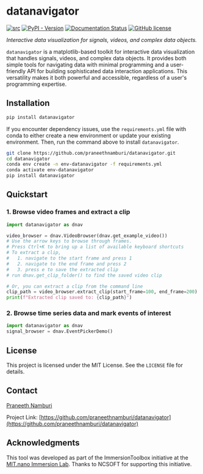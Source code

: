 # datanavigator

[![src](https://img.shields.io/badge/src-github-blue)](https://github.com/praneethnamburi/datanavigator)
[![PyPI - Version](https://img.shields.io/pypi/v/datanavigator.svg?logo=pypi&label=PyPI&logoColor=gold)](https://pypi.org/project/datanavigator/)
[![Documentation Status](https://readthedocs.org/projects/datanavigator/badge/?version=latest)](https://datanavigator.readthedocs.io)
[![GitHub license](https://img.shields.io/badge/license-MIT-blue.svg)](https://raw.githubusercontent.com/praneethnamburi/datanavigator/main/LICENSE)

*Interactive data visualization for signals, videos, and complex data objects.*

`datanavigator` is a matplotlib-based toolkit for interactive data visualization that handles signals, videos, and complex data objects. It provides both simple tools for navigating data with minimal programming and a user-friendly API for building sophisticated data interaction applications. This versatility makes it both powerful and accessible, regardless of a user's programming expertise.

## Installation

```sh
pip install datanavigator
```

If you encounter dependency issues, use the `requirements.yml` file with conda to either create a new environment or update your existing environment. Then, run the command above to install `datanavigator`.

```sh
git clone https://github.com/praneethnamburi/datanavigator.git
cd datanavigator
conda env create -n env-datanavigator -f requirements.yml
conda activate env-datanavigator
pip install datanavigator
```

## Quickstart

### 1. Browse video frames and extract a clip
```python
import datanavigator as dnav

video_browser = dnav.VideoBrowser(dnav.get_example_video())
# Use the arrow keys to browse through frames.
# Press Ctrl+K to bring up a list of available keyboard shortcuts
# To extract a clip, 
#   1. navigate to the start frame and press 1
#   2. navigate to the end frame and press 2
#   3. press e to save the extracted clip
# run dnav.get_clip_folder() to find the saved video clip

# Or, you can extract a clip from the command line
clip_path = video_browser.extract_clip(start_frame=100, end_frame=200)
print(f"Extracted clip saved to: {clip_path}")
```

### 2. Browse time series data and mark events of interest
```python
import datanavigator as dnav
signal_browser = dnav.EventPickerDemo()
```

## License

This project is licensed under the MIT License. See the `LICENSE` file for details.


## Contact

[Praneeth Namburi](https://praneethnamburi.com)

Project Link: [https://github.com/praneethnamburi/datanavigator](https://github.com/praneethnamburi/datanavigator)


## Acknowledgments

This tool was developed as part of the ImmersionToolbox initiative at the [MIT.nano Immersion Lab](https://immersion.mit.edu). Thanks to NCSOFT for supporting this initiative.
